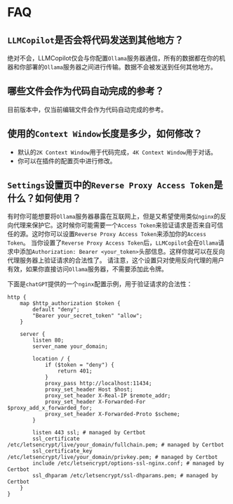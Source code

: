 # FAQ

## `LLMCopilot`是否会将代码发送到其他地方？

绝对不会，LLMCopilot仅会与你配置`Ollama`服务器通信，所有的数据都在你的机器和你部署的`Ollama`服务器之间进行传输。数据不会被发送到任何其他地方。

## 哪些文件会作为代码自动完成的参考？

目前版本中，仅当前编辑文件会作为代码自动完成的参考。

## 使用的`Context Window`长度是多少，如何修改？

- 默认的`2K Context Window`用于代码完成，`4K Context Window`用于对话。
- 你可以在插件的配置页中进行修改。

## `Settings`设置页中的`Reverse Proxy Access Token`是什么？如何使用？

有时你可能想要将`Ollama`服务器暴露在互联网上，但是又希望使用类似`nginx`的反向代理来保护它。这时候你可能需要一个`Access Token`来验证请求是否来自可信任的源。这时你可以设置`Reverse Proxy Access Token`来添加你的`Access Token`。
当你设置了`Reverse Proxy Access Token`后，`LLMCopilot`会在`Ollama`请求中添加`Authorization: Bearer <your_token>`头部信息。这样你就可以在反向代理服务器上验证请求的合法性了。
请注意，这个设置只对使用反向代理的用户有效，如果你直接访问`Ollama`服务器，不需要添加此令牌。

下面是`chatGPT`提供的一个`nginx`配置示例，用于验证请求的合法性：
```
http {
    map $http_authorization $token {
        default "deny";
        "Bearer your_secret_token" "allow";
    }

    server {
        listen 80;
        server_name your_domain;

        location / {
            if ($token = "deny") {
                return 401;
            }
            proxy_pass http://localhost:11434;
            proxy_set_header Host $host;
            proxy_set_header X-Real-IP $remote_addr;
            proxy_set_header X-Forwarded-For $proxy_add_x_forwarded_for;
            proxy_set_header X-Forwarded-Proto $scheme;
        }

        listen 443 ssl; # managed by Certbot
        ssl_certificate /etc/letsencrypt/live/your_domain/fullchain.pem; # managed by Certbot
        ssl_certificate_key /etc/letsencrypt/live/your_domain/privkey.pem; # managed by Certbot
        include /etc/letsencrypt/options-ssl-nginx.conf; # managed by Certbot
        ssl_dhparam /etc/letsencrypt/ssl-dhparams.pem; # managed by Certbot
    }
}
```
